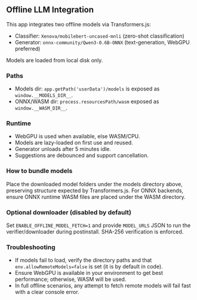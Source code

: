 ## Offline LLM Integration

This app integrates two offline models via Transformers.js:

- Classifier: `Xenova/mobilebert-uncased-mnli` (zero-shot classification)
- Generator: `onnx-community/Qwen3-0.6B-ONNX` (text-generation, WebGPU preferred)

Models are loaded from local disk only.

### Paths

- Models dir: `app.getPath('userData')/models` is exposed as `window.__MODELS_DIR__`.
- ONNX/WASM dir: `process.resourcesPath/wasm` exposed as `window.__WASM_DIR__`.

### Runtime

- WebGPU is used when available, else WASM/CPU.
- Models are lazy-loaded on first use and reused.
- Generator unloads after 5 minutes idle.
- Suggestions are debounced and support cancellation.

### How to bundle models

Place the downloaded model folders under the models directory above, preserving structure expected by Transformers.js. For ONNX backends, ensure ONNX runtime WASM files are placed under the WASM directory.

### Optional downloader (disabled by default)

Set `ENABLE_OFFLINE_MODEL_FETCH=1` and provide `MODEL_URLS` JSON to run the verifier/downloader during postinstall. SHA-256 verification is enforced.

### Troubleshooting

- If models fail to load, verify the directory paths and that `env.allowRemoteModels=false` is set (it is by default in code).
- Ensure WebGPU is available in your environment to get best performance; otherwise, WASM will be used.
- In full offline scenarios, any attempt to fetch remote models will fail fast with a clear console error.


